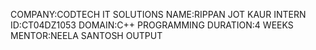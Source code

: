 COMPANY:CODTECH IT SOLUTIONS
NAME:RIPPAN JOT KAUR 
INTERN ID:CT04DZ1053 
DOMAIN:C++ 
PROGRAMMING DURATION:4 WEEKS 
MENTOR:NEELA SANTOSH 
OUTPUT
